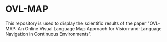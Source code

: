# OVL-MAP
This repository is used to display the scientific results of the paper "OVL-MAP: An Online Visual Language Map Approach for Vision-and-Language Navigation in Continuous Environments".
